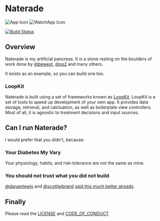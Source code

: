 # Naterade

![App Icon](https://raw.githubusercontent.com/loudnate/naterade-ios/master/Naterade/Assets.xcassets/AppIcon.appiconset/40%402x.png) ![WatchApp Icon](https://raw.githubusercontent.com/loudnate/naterade-ios/master/WatchApp/Assets.xcassets/AppIcon.appiconset/watch-40%402x.png)

[![Build Status](https://travis-ci.org/loudnate/naterade-ios.svg?branch=master)](https://travis-ci.org/loudnate/naterade-ios)

## Overview

Naterade is my artificial pancreas. It is a stone resting on the boulders of work done by [@bewest](https://github.com/bewest/decoding-carelink), [@ps2](https://github.com/ps2/rileylink) and many others.

It exists as an example, so you can build one too.

### LoopKit

Naterade is built using a set of frameworks known as [LoopKit](https://github.com/loudnate/LoopKit). LoopKit is a set of tools to speed up development of your own app. It provides data storage, retrieval, and calcluation, as well as boilerplate view controllers. Most of all, it is agnostic to treatment decisions and input sources.

## Can I run Naterade?

I would prefer that you didn't, because:

### Your Diabetes My Vary

Your physiology, habits, and risk-tolerance are not the same as mine.

### You should not trust what you did not build

[@danamlewis](https://github.com/danamlewis) and [@scottleibrand](https://github.com/scottleibrand) [said this much better already](https://diyps.org/2015/03/31/why-the-diy-part-of-openaps-is-important/).

## Finally

Please read the [LICENSE]() and [CODE_OF_CONDUCT]()